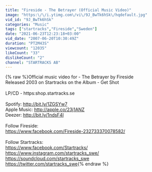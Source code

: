 ```yaml
---
title: "Fireside - The Betrayer (Official Music Video)"
image: "https:\/\/i.ytimg.com\/vi\/9J_BwTk6hSk\/hqdefault.jpg"
vid_id: "9J_BwTk6hSk"
categories: "Music"
tags: ["startracks","Fireside","Sweden"]
date: "2021-06-23T12:23:18+03:00"
vid_date: "2007-06-20T10:30:49Z"
duration: "PT2M43S"
viewcount: "12035"
likeCount: "33"
dislikeCount: "2"
channel: "STARTRACKS AB"
---
```

{% raw %}Official music video for - The Betrayer by Fireside<br />Released 2003 on Startracks on the Album - Get Shot<br /><br />LP/CD - https:shop.startracks.se<br /><br />Spotify: <a rel="nofollow" target="blank" href="http://bit.ly/1ZGSYw7">http://bit.ly/1ZGSYw7</a><br />Apple Music: <a rel="nofollow" target="blank" href="http://apple.co/23j1ANZ">http://apple.co/23j1ANZ</a><br />Deezer: <a rel="nofollow" target="blank" href="http://bit.ly/1ndsF4l">http://bit.ly/1ndsF4l</a><br /><br />Follow Fireside:<br /><a rel="nofollow" target="blank" href="https://www.facebook.com/Fireside-232733370078582/">https://www.facebook.com/Fireside-232733370078582/</a><br /><br />Follow Startracks:<br /><a rel="nofollow" target="blank" href="https://www.facebook.com/Startracks/">https://www.facebook.com/Startracks/</a> <br />‪<a rel="nofollow" target="blank" href="https://www.instagram.com/startracks_swe/‬">https://www.instagram.com/startracks_swe/‬</a> <br />‪<a rel="nofollow" target="blank" href="https://soundcloud.com/startracks_swe‬">https://soundcloud.com/startracks_swe‬</a><br /><a rel="nofollow" target="blank" href="https://twitter.com/startracks_swe">https://twitter.com/startracks_swe</a>{% endraw %}
